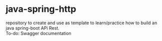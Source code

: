 # java-spring-http
repository to create and use as template to learn/practice how to build an java spring-boot APi Rest.\
To-do:
Swagger documentation
